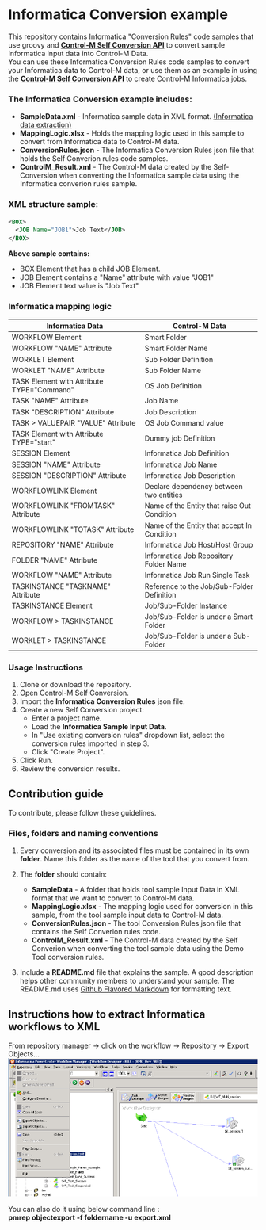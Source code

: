 # Informatica Conversion example
This repository contains Informatica "Conversion Rules" code samples that use groovy and [**Control-M Self Conversion API**](https://docs.bmc.com/docs/ctmselfconv/control-m-self-conversion-api-814570051.html) to convert sample Informatica input data into Control-M Data.<br> 
You can use these Informatica Conversion Rules code samples to convert your Informatica data to Control-M data, or use them as an example in using the [**Control-M Self Conversion API**](https://docs.bmc.com/docs/ctmselfconv/control-m-self-conversion-api-814570051.html) to create Control-M Informatica jobs.

### The Informatica Conversion example includes:
* __SampleData.xml__ - Informatica sample data in XML format. [(Informatica data extraction)](https://github.com/controlm/self-conversion-api-community-solutions/tree/master/Informatica#extract-informatica-data-in-xml-format)
* __MappingLogic.xlsx__ - Holds the mapping logic used in this sample to convert from Informatica data to Control-M data.
* __ConversionRules.json__ - The Informatica Conversion Rules json file that holds the Self Converion rules code samples.
* __ControlM_Result.xml__ - The Control-M data created by the Self-Conversion when converting the Informatica sample data using the Informatica converion rules sample.

### XML structure sample:
```xml 
<BOX>
  <JOB Name="JOB1">Job Text</JOB>
</BOX> 
```
 __Above sample contains:__
* BOX Element that has a child JOB Element. 
* JOB Element contains a "Name" attribute with value "JOB1"
* JOB Element text value is "Job Text"

### Informatica mapping logic  
Informatica Data | Control-M Data
-|-
WORKFLOW Element|Smart Folder
WORKFLOW "NAME" Attribute|Smart Folder Name
WORKLET Element|Sub Folder Definition
WORKLET "NAME" Attribute|Sub Folder Name
TASK Element with Attribute TYPE="Command"|OS Job Definition
TASK "NAME" Attribute|Job Name
TASK "DESCRIPTION" Attribute|Job Description
TASK > VALUEPAIR "VALUE" Attribute|OS Job Command value
TASK Element with Attribute TYPE="start"|Dummy job Definition
SESSION Element|Informatica Job Definition
SESSION "NAME" Attribute|Informatica Job Name
SESSION "DESCRIPTION" Attribute|Informatica Job Description
WORKFLOWLINK Element|Declare dependency between two entities 
WORKFLOWLINK "FROMTASK" Attribute|Name of the Entity that raise Out Condition
WORKFLOWLINK "TOTASK" Attribute|Name of the Entity that accept In Condition
REPOSITORY "NAME" Attribute|Informatica Job Host/Host Group
FOLDER "NAME" Attribute|Informatica Job Repository Folder Name
WORKFLOW "NAME" Attribute|Informatica Job Run Single Task
TASKINSTANCE "TASKNAME" Attribute|Reference to the Job/Sub-Folder Definition
TASKINSTANCE Element|Job/Sub-Folder Instance
WORKFLOW > TASKINSTANCE|Job/Sub-Folder is under  a Smart Folder
WORKLET > TASKINSTANCE|Job/Sub-Folder is under a Sub-Folder

### Usage Instructions
1. Clone or download the repository.
2. Open Control-M Self Conversion.
3. Import the __Informatica Conversion Rules__ json file.
4. Create a new Self Conversion project: 
   * Enter a project name.
   * Load the **Informatica Sample Input Data**.
   * In "Use existing conversion rules" dropdown list, select the conversion rules imported in step 3.
   * Click "Create Project".
5. Click Run.
6. Review the conversion results.

## Contribution guide
To contribute, please follow these guidelines.

### Files, folders and naming conventions
1. Every conversion and its associated files must be contained in its own **folder**. Name this folder as the name of the tool that you convert from.
2. The __folder__ should contain:
   * __SampleData__ - A folder that holds tool sample Input Data in XML format that we want to convert to Control-M data.
   * __MappingLogic.xlsx__ - The mapping logic used for conversion in this sample, from the  tool sample input data to Control-M data.
   * __ConversionRules.json__ - The tool Conversion Rules json file that contains the Self Converion rules code.
   * __ControlM_Result.xml__ - The Control-M data created by the Self Converion when converting the tool sample data using the Demo Tool conversion rules.

3. Include a **README.md** file that explains the sample. A good description helps other community members to understand your sample. The README.md uses [Github Flavored Markdown](https://guides.github.com/features/mastering-markdown/) for formatting text.

## Instructions how to extract Informatica workflows to XML
From repository manager -> click on the workflow -> Repository -> Export Objects…<br>
![Informatica data extraction](images/Informatica_data_extraction.png)

You can also do it using below command line :<br>
**pmrep objectexport -f foldername -u export.xml** 

